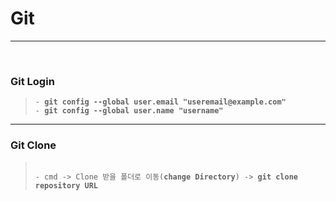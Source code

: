 # Git
<hr>
<br>

### Git Login

> <pre><code>- <b>git config --global user.email "useremail@example.com"</b>
> - <b>git config --global user.name "username"</b>
> </pre></code>

<hr>

### Git Clone

> <code>
> - cmd -> Clone 받을 폴더로 이동(<b>change Directory</b>) -> <b>git clone repository URL</b>
> </code>

